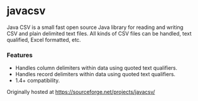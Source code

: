# javacsv

Java CSV is a small fast open source Java library for reading and writing CSV and plain delimited text files. All kinds of CSV files can be handled, text qualified, Excel formatted, etc.

### Features
- Handles column delimiters within data using quoted text qualifiers.
- Handles record delimiters within data using quoted text qualifiers.
- 1.4+ compatibility.

Originally hosted at https://sourceforge.net/projects/javacsv/
